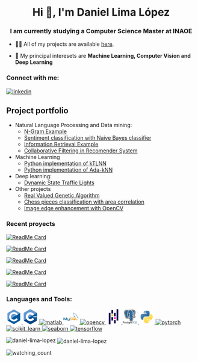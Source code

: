 <h1 align="center">Hi 👋, I'm Daniel Lima López</h1>
<h3 align="center">I am currently studying a Computer Science Master at INAOE</h3>

- 👨‍💻 All of my projects are available [here](https://github.com/daniel-lima-lopez?tab=repositories).

- 💬 My principal interesets are **Machine Learning, Computer Vision and Deep Learning**

<h3 align="left">Connect with me:</h3>
<p align="left">
<a href="https://www.linkedin.com/in/daniel-lima-lopez/" target="blank"><img align="center" src="https://raw.githubusercontent.com/rahuldkjain/github-profile-readme-generator/master/src/images/icons/Social/linked-in-alt.svg" alt="linkedin" height="30" width="40" /></a>
</p>

<h2>Project portfolio</h2>

- Natural Language Processing and Data mining:
  - [N-Gram Example](https://github.com/daniel-lima-lopez/N-Gram-Example)
  - [Sentiment classification with Naive Bayes classifier](https://github.com/daniel-lima-lopez/Sentiment-classification-with-Naive-Bayes-classifier)
  - [Information Retrieval Example](https://github.com/daniel-lima-lopez/Information-Retrieval-Example)
  - [Collaborative Filtering in Recomender System](https://github.com/daniel-lima-lopez/Collaborative-Filtering-in-Recomender-System)
- Machine Learning
  - [Python implementation of kTLNN](https://github.com/daniel-lima-lopez/kTLNN-Python)
  - [Python implementation of Ada-kNN](https://github.com/daniel-lima-lopez/Ada-kNN-Python)
- Deep learning:
  - [Dynamic State Traffic Lights](https://github.com/daniel-lima-lopez/Dynamic-State-Traffic-Lights)
- Other projects
  - [Real Valued Genetic Algorithm](https://github.com/daniel-lima-lopez/Real-Valued-Genetic-Algorithm)
  - [Chess pieces classification with area correlation](https://github.com/daniel-lima-lopez/Chess-pieces-classification-with-area-correlation)
  - [Image edge enhancement with OpenCV](https://github.com/daniel-lima-lopez/Image-edge-enhancement-with-OpenCV)


<h3 align='left'>Recent proyects</h3>

[![ReadMe Card](https://github-readme-stats.vercel.app/api/pin/?username=daniel-lima-lopez&repo=Chess-pieces-classification-with-area-correlation)](https://github.com/daniel-lima-lopez/Chess-pieces-classification-with-area-correlation)

[![ReadMe Card](https://github-readme-stats.vercel.app/api/pin/?username=daniel-lima-lopez&repo=Dynamic-State-Traffic-Lights)](https://github.com/daniel-lima-lopez/Dynamic-State-Traffic-Lights)

[![ReadMe Card](https://github-readme-stats.vercel.app/api/pin/?username=daniel-lima-lopez&repo=Ada-kNN-Python)](https://github.com/daniel-lima-lopez/Ada-kNN-Python)

[![ReadMe Card](https://github-readme-stats.vercel.app/api/pin/?username=daniel-lima-lopez&repo=kTLNN-Python)](https://github.com/daniel-lima-lopez/kTLNN-Python)

[![ReadMe Card](https://github-readme-stats.vercel.app/api/pin/?username=daniel-lima-lopez&repo=Real-Valued-Genetic-Algorithm)](https://github.com/daniel-lima-lopez/Real-Valued-Genetic-Algorithm)

<h3 align="left">Languages and Tools:</h3>
<p align="left"> <a href="https://www.cprogramming.com/" target="_blank" rel="noreferrer"> <img src="https://raw.githubusercontent.com/devicons/devicon/master/icons/c/c-original.svg" alt="c" width="40" height="40"/> </a> <a href="https://www.w3schools.com/cpp/" target="_blank" rel="noreferrer"> <img src="https://raw.githubusercontent.com/devicons/devicon/master/icons/cplusplus/cplusplus-original.svg" alt="cplusplus" width="40" height="40"/> </a> <a href="https://www.mathworks.com/" target="_blank" rel="noreferrer"> <img src="https://upload.wikimedia.org/wikipedia/commons/2/21/Matlab_Logo.png" alt="matlab" width="40" height="40"/> </a> <a href="https://www.mysql.com/" target="_blank" rel="noreferrer"> <img src="https://raw.githubusercontent.com/devicons/devicon/master/icons/mysql/mysql-original-wordmark.svg" alt="mysql" width="40" height="40"/> </a> <a href="https://opencv.org/" target="_blank" rel="noreferrer"> <img src="https://www.vectorlogo.zone/logos/opencv/opencv-icon.svg" alt="opencv" width="40" height="40"/> </a> <a href="https://pandas.pydata.org/" target="_blank" rel="noreferrer"> <img src="https://raw.githubusercontent.com/devicons/devicon/2ae2a900d2f041da66e950e4d48052658d850630/icons/pandas/pandas-original.svg" alt="pandas" width="40" height="40"/> </a> <a href="https://www.postgresql.org" target="_blank" rel="noreferrer"> <img src="https://raw.githubusercontent.com/devicons/devicon/master/icons/postgresql/postgresql-original-wordmark.svg" alt="postgresql" width="40" height="40"/> </a> <a href="https://www.python.org" target="_blank" rel="noreferrer"> <img src="https://raw.githubusercontent.com/devicons/devicon/master/icons/python/python-original.svg" alt="python" width="40" height="40"/> </a> <a href="https://pytorch.org/" target="_blank" rel="noreferrer"> <img src="https://www.vectorlogo.zone/logos/pytorch/pytorch-icon.svg" alt="pytorch" width="40" height="40"/> </a> <a href="https://scikit-learn.org/" target="_blank" rel="noreferrer"> <img src="https://upload.wikimedia.org/wikipedia/commons/0/05/Scikit_learn_logo_small.svg" alt="scikit_learn" width="40" height="40"/> </a> <a href="https://seaborn.pydata.org/" target="_blank" rel="noreferrer"> <img src="https://seaborn.pydata.org/_images/logo-mark-lightbg.svg" alt="seaborn" width="40" height="40"/> </a> <a href="https://www.tensorflow.org" target="_blank" rel="noreferrer"> <img src="https://www.vectorlogo.zone/logos/tensorflow/tensorflow-icon.svg" alt="tensorflow" width="40" height="40"/> </a> </p>

<p><img align="left" src="https://github-readme-stats.vercel.app/api/top-langs?username=daniel-lima-lopez&show_icons=true&locale=en&layout=compact" alt="daniel-lima-lopez" /></p>

<p>&nbsp;<img align="center" src="https://github-readme-stats.vercel.app/api?username=daniel-lima-lopez&show_icons=true&locale=en" alt="daniel-lima-lopez" /></p>

<img src="https://komarev.com/ghpvc/?username=daniel-lima-lopez&color=brightgreen" alt="watching_count" />
